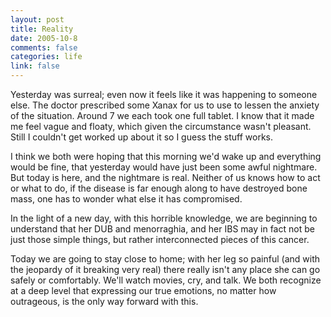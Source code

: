 ```yaml
--- 
layout: post
title: Reality
date: 2005-10-8
comments: false
categories: life
link: false
---
```

Yesterday was surreal; even now it feels like it was happening to someone else. The doctor prescribed some Xanax for us to use to lessen the anxiety of the situation. Around 7 we each took one full tablet. I know that it made me feel vague and floaty, which given the circumstance wasn't pleasant. Still I couldn't get worked up about it so I guess the stuff works.

I think we both were hoping that this morning we'd wake up and everything would be fine, that yesterday would have just been some awful nightmare. But today is here, and the nightmare is real. Neither of us knows how to act or what to do, if the disease is far enough along to have destroyed bone mass, one has to wonder what else it has compromised.

In the light of a new day, with this horrible knowledge, we are beginning to understand that her DUB and menorraghia, and her IBS may in fact not be just those simple things, but rather interconnected pieces of this cancer.

Today we are going to stay close to home; with her leg so painful (and with the jeopardy of it breaking very real) there really isn't any place she can go safely or comfortably. We'll watch movies, cry, and talk. We both recognize at a deep level that expressing our true emotions, no matter how outrageous, is the only way forward with this.

